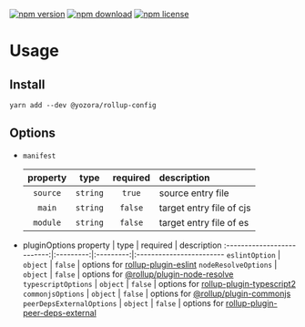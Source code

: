 [![npm version](https://img.shields.io/npm/v/@yozora/rollup-config.svg)](https://www.npmjs.com/package/@yozora/rollup-config)
[![npm download](https://img.shields.io/npm/dm/@yozora/rollup-config.svg)](https://www.npmjs.com/package/@yozora/rollup-config)
[![npm license](https://img.shields.io/npm/l/@yozora/rollup-config.svg)](https://www.npmjs.com/package/@yozora/rollup-config)


# Usage

## Install
```shell
yarn add --dev @yozora/rollup-config
```

## Options

* `manifest`

   property  | type      | required  | description
  :---------:|:---------:|:---------:|:------------------------
   `source`  | `string`  | `true`    | source entry file
   `main`    | `string`  | `false`   | target entry file of cjs
   `module`  | `string`  | `false`   | target entry file of es


* pluginOptions
   property                   | type      | required  | description
  :--------------------------:|:---------:|:---------:|:------------------------
   `eslintOption`             | `object`  | `false`   | options for [rollup-plugin-eslint][]
   `nodeResolveOptions`       | `object`  | `false`   | options for [@rollup/plugin-node-resolve][]
   `typescriptOptions`        | `object`  | `false`   | options for [rollup-plugin-typescript2][]
   `commonjsOptions`          | `object`  | `false`   | options for [@rollup/plugin-commonjs][]
   `peerDepsExternalOptions`  | `object`  | `false`   | options for [rollup-plugin-peer-deps-external][]


[rollup-plugin-eslint]: https://github.com/TrySound/rollup-plugin-eslint#readme
[@rollup/plugin-node-resolve]: https://github.com/rollup/plugins/tree/master/packages/node-resolve#readme
[rollup-plugin-typescript2]: https://github.com/ezolenko/rollup-plugin-typescript2#readme
[@rollup/plugin-commonjs]: https://github.com/rollup/plugins/tree/master/packages/commonjs#readme
[rollup-plugin-peer-deps-external]: https://github.com/pmowrer/rollup-plugin-peer-deps-external#readme
